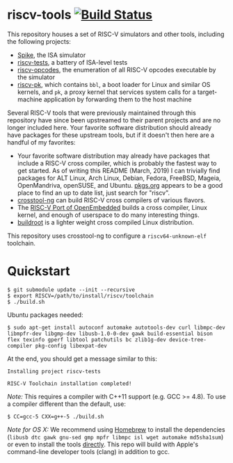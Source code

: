 riscv-tools [![Build Status](https://travis-ci.org/riscv/riscv-tools.svg?branch=master)](https://travis-ci.org/riscv/riscv-tools)
===========================================================================

This repository houses a set of RISC-V simulators and other tools,
including the following projects:

* [Spike](https://github.com/riscv/riscv-isa-sim/), the ISA simulator
* [riscv-tests](https://github.com/riscv/riscv-tests/), a battery of
ISA-level tests
* [riscv-opcodes](https://github.com/riscv/riscv-opcodes/), the
enumeration of all RISC-V opcodes executable by the simulator
* [riscv-pk](https://github.com/riscv/riscv-pk/), which contains `bbl`,
a boot loader for Linux and similar OS kernels, and `pk`, a proxy kernel that
services system calls for a target-machine application by forwarding them to
the host machine

Several RISC-V tools that were previously maintained through this
repository have since been upstreamed to their parent projects and are
no longer included here.  Your favorite software distribution should
already have packages for these upstream tools, but if it doesn't then
here are a handful of my favorites:

* Your favorite software distribution may already have packages that
  include a RISC-V cross compiler, which is probably the fastest way to
  get started.  As of writing this README (March, 2019) I can trivially
  find packages for ALT Linux, Arch Linux, Debian, Fedora, FreeBSD,
  Mageia, OpenMandriva, openSUSE, and Ubuntu.
  [pkgs.org](https://pkgs.org/) appears to be a good place to find an up
  to date list, just search for "riscv".
* [crosstool-ng](http://crosstool-ng.github.io/docs/) can build RISC-V
  cross compilers of various flavors.
* The [RISC-V Port of
  OpenEmbedded](https://github.com/riscv/meta-riscv#quick-start)
  builds a cross compiler, Linux kernel, and enough of userspace to do
  many interesting things.
* [buildroot](https://github.com/buildroot/buildroot) is a lighter
  weight cross compiled Linux distribution.

This repository uses crosstool-ng to configure a `riscv64-unknown-elf`
toolchain.

# <a name="quickstart"></a>Quickstart

	$ git submodule update --init --recursive
	$ export RISCV=/path/to/install/riscv/toolchain
	$ ./build.sh


Ubuntu packages needed:

	$ sudo apt-get install autoconf automake autotools-dev curl libmpc-dev libmpfr-dev libgmp-dev libusb-1.0-0-dev gawk build-essential bison flex texinfo gperf libtool patchutils bc zlib1g-dev device-tree-compiler pkg-config libexpat-dev

At the end, you should get a message similar to this:

	Installing project riscv-tests
	
	RISC-V Toolchain installation completed!

_Note:_ This requires a compiler with C++11 support (e.g. GCC >= 4.8).
To use a compiler different than the default, use:

	$ CC=gcc-5 CXX=g++-5 ./build.sh

_Note for OS X:_ We recommend using [Homebrew](https://brew.sh) to install the dependencies (`libusb dtc gawk gnu-sed gmp mpfr libmpc isl wget automake md5sha1sum`) or even to install the tools [directly](https://github.com/riscv/homebrew-riscv). This repo will build with Apple's command-line developer tools (clang) in addition to gcc.

